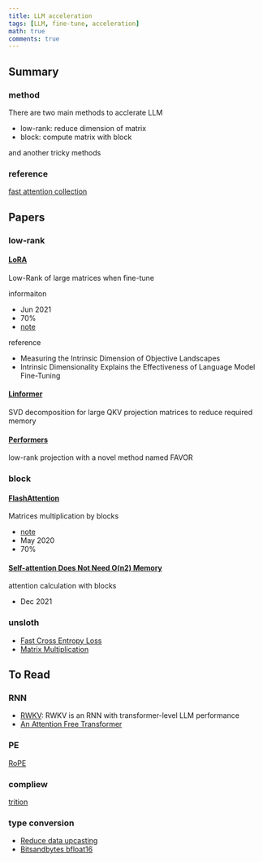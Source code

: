 ```yaml
---
title: LLM acceleration
tags: [LLM, fine-tune, acceleration]
math: true
comments: true
---
```


## Summary

### method

There are two main methods to acclerate LLM

+ low-rank: reduce dimension of matrix
+ block: compute matrix with block

and another tricky methods

### reference

[fast attention collection](https://ben.bolte.cc/fast-attention)

## Papers

### low-rank

#### [LoRA](https://arxiv.org/abs/2106.09685)

Low-Rank of large matrices when fine-tune

informaiton
+ Jun 2021
+ 70%
+ [note](https://informal.top/posts/paper-LoRA/)

reference
+ Measuring the Intrinsic Dimension of Objective Landscapes
+ Intrinsic Dimensionality Explains the Effectiveness of Language Model Fine-Tuning

#### [Linformer](https://arxiv.org/abs/2006.04768)

SVD decomposition for large QKV projection matrices to reduce required memory

#### [Performers](https://arxiv.org/abs/2009.14794)

low-rank projection with a novel method named FAVOR

### block

#### [FlashAttention](https://arxiv.org/abs/2205.14135)

Matrices multiplication by blocks

+ [note](https://informal.top/posts/notes-of-FlashAttention/)
+ May 2020
+ 70%

#### [Self-attention Does Not Need O(n2) Memory](https://arxiv.org/abs/2112.05682)

attention calculation with blocks

+ Dec 2021

### unsloth
+ [Fast Cross Entropy Loss](https://informal.top/posts/validated-example/)
+ [Matrix Multiplication](https://informal.top/posts/try-of-torchview-to-accelerate-finetune-new/)

## To Read

### RNN

+ [RWKV](https://arxiv.org/abs/2404.05892): RWKV is an RNN with transformer-level LLM performance
+ [An Attention Free Transformer](https://arxiv.org/abs/2105.14103)

### PE

[RoPE](https://arxiv.org/abs/2104.09864)

### compliew

[trition](https://github.com/triton-lang/triton)

### type conversion

+ [Reduce  data upcasting](https://unsloth.ai/blog/mistral-benchmark)
+ [Bitsandbytes  bfloat16](https://unsloth.ai/blog/mistral-benchmark)